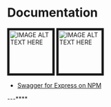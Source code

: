 # Documentation

<div>
<a href="http://www.youtube.com/watch?feature=player_embedded&v=5aryMKiBEKY
      " target="_blank"><img src="http://img.youtube.com/vi/5aryMKiBEKY/0.jpg" 
      alt="IMAGE ALT TEXT HERE" width="100" height="100" border="5" /></a>
<a href="http://www.youtube.com/watch?feature=player_embedded&v=apouPYPh_as
      " target="_blank"><img src="http://img.youtube.com/vi/apouPYPh_as/0.jpg" 
      alt="IMAGE ALT TEXT HERE" width="100" height="100" border="5" /></a>
</div>

- [Swagger for Express on NPM](https://www.npmjs.com/package/swagger-ui-express)

---\*\*\*\*
